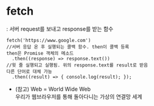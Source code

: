 # fetch
: 서버 request를 보내고 response를 받는 함수
```
fetch('https://www.google.com')
//서버 응답 온 후 실행되는 콜백 함수. then이 콜백 등록
then은 Promise 객체의 메소드
  .then((response) => response.text())
//윗 줄 실행되고 실행됨. 위의 response.text를 result로 받음
다른 단어로 대체 가능
  .then((result) => { console.log(result); });
```
* (참고) Web = World Wide Web   
우리가 웹브라우저를 통해 돌아다니는 가상의 연결망 세계


